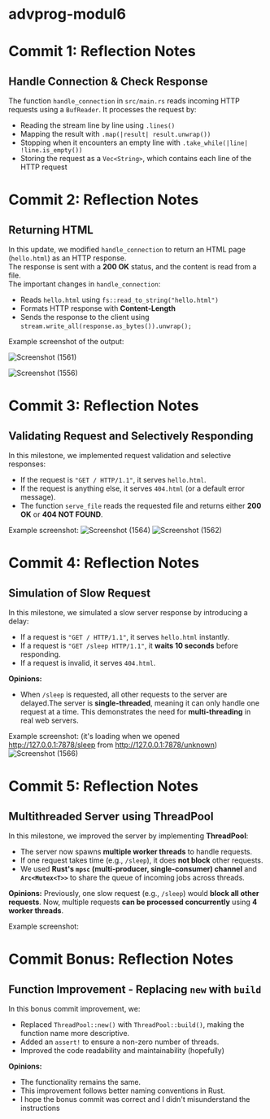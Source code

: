 # advprog-modul6
# Commit 1: Reflection Notes

## Handle Connection & Check Response

The function `handle_connection` in `src/main.rs` reads incoming HTTP requests using a `BufReader`. It processes the request by:
- Reading the stream line by line using `.lines()`
- Mapping the result with `.map(|result| result.unwrap())`
- Stopping when it encounters an empty line with `.take_while(|line| !line.is_empty())`
- Storing the request as a `Vec<String>`, which contains each line of the HTTP request


# Commit 2: Reflection Notes

## Returning HTML

In this update, we modified `handle_connection` to return an HTML page (`hello.html`) as an HTTP response.  
The response is sent with a **200 OK** status, and the content is read from a file.  
The important changes in `handle_connection`:
- Reads `hello.html` using `fs::read_to_string("hello.html")`
- Formats HTTP response with **Content-Length**
- Sends the response to the client using `stream.write_all(response.as_bytes()).unwrap();`

Example screenshot of the output:

![Screenshot (1561)](https://github.com/user-attachments/assets/dae53b99-7d03-4322-9378-d5e6322eaffb)

![Screenshot (1556)](https://github.com/user-attachments/assets/0aabc790-a4d4-4b37-a2af-986f9235a0e1)

# Commit 3: Reflection Notes

## Validating Request and Selectively Responding

In this milestone, we implemented request validation and selective responses:
- If the request is `"GET / HTTP/1.1"`, it serves `hello.html`.
- If the request is anything else, it serves `404.html` (or a default error message).
- The function `serve_file` reads the requested file and returns either **200 OK** or **404 NOT FOUND**.

Example screenshot:
![Screenshot (1564)](https://github.com/user-attachments/assets/ccc93bfa-f74f-43c8-95a2-3edc3235431c)
![Screenshot (1562)](https://github.com/user-attachments/assets/521b366a-37a6-424d-ba20-7af3236723c0)


# Commit 4: Reflection Notes

## Simulation of Slow Request

In this milestone, we simulated a slow server response by introducing a delay:
- If a request is `"GET / HTTP/1.1"`, it serves `hello.html` instantly.
- If a request is `"GET /sleep HTTP/1.1"`, it **waits 10 seconds** before responding.
- If a request is invalid, it serves `404.html`.

**Opinions:**
- When `/sleep` is requested, all other requests to the server are delayed.The server is **single-threaded**, meaning it can only handle one request at a time. This demonstrates the need for **multi-threading** in real web servers.

Example screenshot: (it's loading when we opened http://127.0.0.1:7878/sleep from http://127.0.0.1:7878/unknown)
![Screenshot (1566)](https://github.com/user-attachments/assets/57ae772f-9b07-4d1f-8d48-a137ba8efb4e)


# Commit 5: Reflection Notes

## Multithreaded Server using ThreadPool

In this milestone, we improved the server by implementing **ThreadPool**:
- The server now spawns **multiple worker threads** to handle requests.
- If one request takes time (e.g., `/sleep`), it does **not block** other requests.
- We used **Rust's `mpsc` (multi-producer, single-consumer) channel** and **`Arc<Mutex<T>>`** to share the queue of incoming jobs across threads.

**Opinions:**
Previously, one slow request (e.g., `/sleep`) would **block all other requests**. Now, multiple requests **can be processed concurrently** using **4 worker threads**.

Example screenshot:

# Commit Bonus: Reflection Notes

## Function Improvement - Replacing `new` with `build`

In this bonus commit improvement, we:
- Replaced `ThreadPool::new()` with `ThreadPool::build()`, making the function name more descriptive.
- Added an `assert!` to ensure a non-zero number of threads.
- Improved the code readability and maintainability (hopefully)

**Opinions:**
- The functionality remains the same.
- This improvement follows better naming conventions in Rust.
- I hope the bonus commit was correct and I didn't misunderstand the instructions



